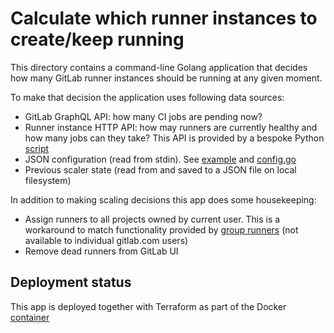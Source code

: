 # Calculate which runner instances to create/keep running

This directory contains a command-line Golang application that decides how
many GitLab runner instances should be running at any given moment.

To make that decision the application uses following data sources:

- GitLab GraphQL API: how many CI jobs are pending now?
- Runner instance HTTP API: how may runners are currently healthy and how many
  jobs can they take?
  This API is provided by a bespoke Python [script](../build/template/runner/control.py)
- JSON configuration (read from stdin).
  See [example](sample_config.json) and [config.go](app/config.go)
- Previous scaler state (read from and saved to a JSON file on local filesystem)

In addition to making scaling decisions this app does some housekeeping:

- Assign runners to all projects owned by current user. This is a workaround
  to match functionality provided by [group runners]
  (not available to individual gitlab.com users)
- Remove dead runners from GitLab UI

[group runners]: https://docs.gitlab.com/ee/ci/runners/runners_scope.html#group-runners


## Deployment status

This app is deployed together with Terraform as part of the
Docker [container](../container/README.md)
